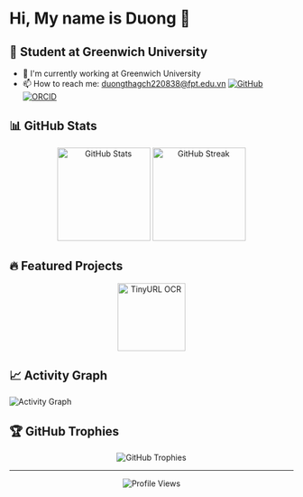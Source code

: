 # Hi, My name is Duong 👋
## 🤖 Student at Greenwich University

- 🔭 I'm currently working at Greenwich University
- 📫 How to reach me: duongthagch220838@fpt.edu.vn
  [![GitHub](https://img.shields.io/badge/GitHub-100000?style=for-the-badge&logo=github&logoColor=white)](https://github.com/undertanker86)
  [![ORCID](https://img.shields.io/badge/ORCID-A6CE39?style=for-the-badge&logo=orcid&logoColor=white)](https://orcid.org/0009-0002-1952-5176)


## 📊 GitHub Stats

<div align="center">
  <img src="https://github-readme-stats.vercel.app/api?username=undertanker86&show_icons=true&theme=tokyonight&hide_border=true&count_private=true" alt="GitHub Stats" height="165">
  <img src="https://github-readme-streak-stats.herokuapp.com/?user=undertanker86&theme=tokyonight&hide_border=true" alt="GitHub Streak" height="165">
</div>

## 🔥 Featured Projects

<div align="center">
  <a href="https://github.com/undertanker86/TinyURL-Using-OCR-Model">
    <img src="https://github-readme-stats.vercel.app/api/pin/?username=undertanker86&repo=TinyURL-Using-OCR-Model&theme=tokyonight&hide_border=true" alt="TinyURL OCR" height="120">
  </a>
</div>


## 📈 Activity Graph

<img src="https://github-readme-activity-graph.vercel.app/graph?username=undertanker86&theme=tokyo-night&hide_border=true&bg_color=0D1117&color=8B949E&line=F85D7F&point=F85D7F" alt="Activity Graph">

## 🏆 GitHub Trophies

<div align="center">
  <img src="https://github-profile-trophy.vercel.app/?username=undertanker86&theme=tokyonight&no-frame=true&row=1&column=6" alt="GitHub Trophies">
</div>

---

<div align="center">
  <img src="https://komarev.com/ghpvc/?username=undertanker86&color=blue&style=flat-square&label=Profile+Views" alt="Profile Views">
</div>
